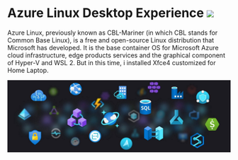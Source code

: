 # Azure Linux Desktop Experience <img src="https://upload.wikimedia.org/wikipedia/commons/9/90/X.Org_Logo.svg" height=28px wehight=28px />

Azure Linux, previously known as CBL-Mariner (in which CBL stands for Common Base Linux), is a free and open-source Linux distribution that Microsoft has developed. It is the base container OS for Microsoft Azure cloud infrastructure, edge products services and the graphical component of Hyper-V and WSL 2. But in this time, i installed Xfce4 customized for Home Laptop.

![](img1.png)
